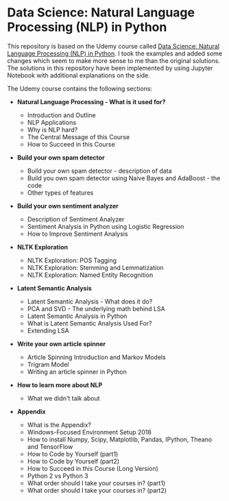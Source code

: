 # Data Science: Natural Language Processing (NLP) in Python

This repository is based on the Udemy course called [Data Science: Natural Language Processing (NLP) in Python](https://www.udemy.com/data-science-natural-language-processing-in-python). I took the examples and added some changes which seem to make more sense to me than the original solutions. The solutions in this repository have been implemented by using Jupyter Notebook with additional explanations on the side.

The Udemy course contains the following sections:

* **Natural Language Processing - What is it used for?**
	* Introduction and Outline
	* NLP Applications
	* Why is NLP hard?
	* The Central Message of this Course
	* How to Succeed in this Course

* **Build your own spam detector**
	* Build your own spam detector - description of data
	* Build you own spam detector using Naive Bayes and AdaBoost - the code
	* Other types of features

* **Build your own sentiment analyzer**
	* Description of Sentiment Analyzer 
	* Sentiment Analysis in Python using Logistic Regression
	* How to Improve Sentiment Analysis

* **NLTK Exploration**
	* NLTK Exploration: POS Tagging
	* NLTK Exploration: Stemming and Lemmatization
	* NLTK Exploration: Named Entity Recognition

* **Latent Semantic Analysis**
	* Latent Semantic Analysis - What does it do?
	* PCA and SVD - The underlying math behind LSA
	* Latent Semantic Analysis in Python
	* What is Latent Semantic Analysis Used For?
	* Extending LSA

* **Write your own article spinner**
	* Article Spinning Introduction and Markov Models
	* Trigram Model
	* Writing an article spinner in Python

* **How to learn more about NLP**
	* What we didn't talk about

* **Appendix**
	* What is the Appendix?
	* Windows-Focused Environment Setup 2018
	* How to install Numpy, Scipy, Matplotlib, Pandas, IPython, Theano and TensorFlow
	* How to Code by Yourself (part1)
	* How to Code by Yourself (part2)
	* How to Succeed in this Course (Long Version)
	* Python 2 vs Python 3
	* What order should I take your courses in? (part1)
	* What order should I take your courses in? (part2)